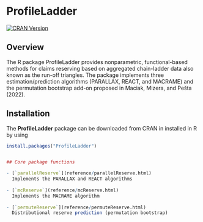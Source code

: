 # ProfileLadder

[![CRAN Version](https://www.r-pkg.org/badges/version/ProfileLadder)](https://cran.r-project.org/package=ProfileLadder)

## Overview

The R package ProfileLadder provides nonparametric, functional-based methods for claims reserving based on 
aggregated chain-ladder data also known as the run-off triangles. 
The package implements three estimation/prediction algorithms (PARALLAX, REACT, and MACRAME) 
and the permutation bootstrap add-on proposed in Maciak, Mizera, and Pešta (2022). 

## Installation

The **ProfileLadder** package can be downloaded from CRAN in installed in R by using

```r
install.packages("ProfileLadder")


## Core package functions

- [`parallelReserve`](reference/parallelReserve.html)
  Implements the PARALLAX and REACT algorithms
  
- [`mcReserve`](reference/mcReserve.html)
  Implements the MACRAME algorithm
  
- [`permuteReserve`](reference/permuteReserve.html)
  Distributional reserve prediction (permutation bootstrap)